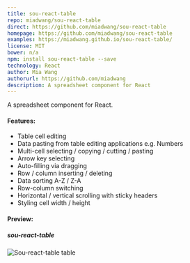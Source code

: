 ```yaml
---
title: sou-react-table
repo: miadwang/sou-react-table
direct: https://github.com/miadwang/sou-react-table
homepage: https://github.com/miadwang/sou-react-table
examples: https://miadwang.github.io/sou-react-table/
license: MIT
bower: n/a
npm: install sou-react-table --save
technology: React
author: Mia Wang
authorurl: https://github.com/miadwang
description: A spreadsheet component for React
---
```


A spreadsheet component for React.

#### Features:

* Table cell editing
* Data pasting from table editing applications e.g. Numbers
* Multi-cell selecting / copying / cutting / pasting
* Arrow key selecting
* Auto-filling via dragging
* Row / column inserting / deleting
* Data sorting A-Z / Z-A
* Row-column switching
* Horizontal / vertical scrolling with sticky headers
* Styling cell width / height

#### Preview:

##### sou-react-table
![Sou-react-table table](/images/libraries/sou-react-table/sou-react-table-prev.png "Sou-react-table demo")


